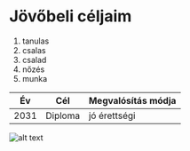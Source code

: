 # Jövőbeli céljaim
1. tanulas
2. csalas 
3. csalad
4. nőzés
5. munka 


| Év     | Cél     |   Megvalósítás módja|   
| -----------| -----------| -----------|
|  2031          | Diploma| jó érettségi|

![alt text](https://media.baamboozle.com/uploads/images/92046/1596825895_23213)
